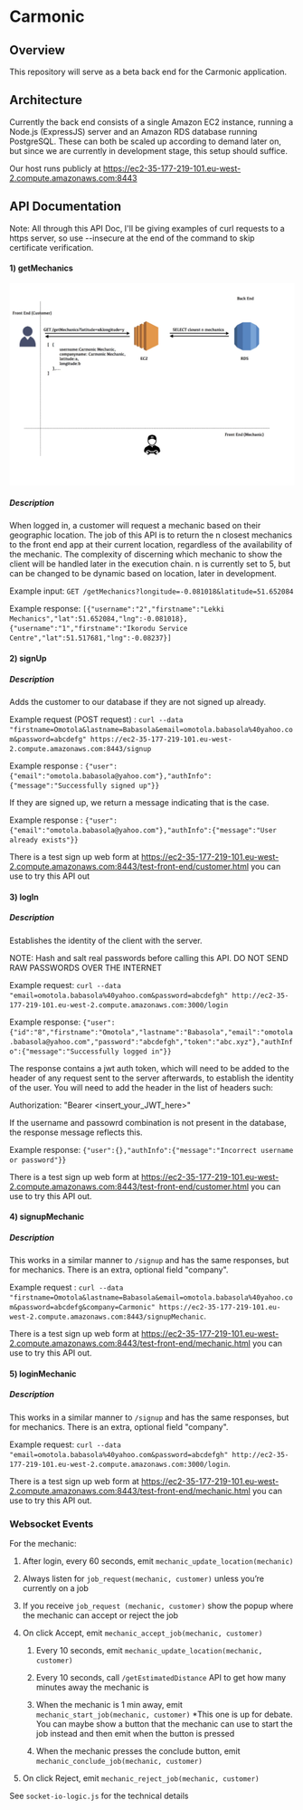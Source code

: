 # Carmonic

## Overview

This repository will serve as a beta back end for the Carmonic application. 

## Architecture

Currently the back end consists of a single Amazon EC2 instance, running a Node.js (ExpressJS) server and an Amazon RDS database running PostgreSQL. These can both be scaled up according to demand later on, but since we are currently in development stage, this setup should suffice.

Our host runs publicly at https://ec2-35-177-219-101.eu-west-2.compute.amazonaws.com:8443

## API Documentation

Note: All through this API Doc, I'll be giving examples of curl requests to a https server, so use --insecure at the end of the command to skip certificate verification.

#### 1) getMechanics 

![Alt text](statics/getMechanics.jpg?raw=true "getMechanics diagram")

##### Description

When logged in, a customer will request a mechanic based on their geographic location. The job of this API is to return the n closest mechanics to the front end app at their current location, regardless of the availability of the mechanic. The complexity of discerning which mechanic to show the client will be handled later in the execution chain. n is currently set to 5, but can be changed to be dynamic based on location, later in development.

Example input: ```GET /getMechanics?longitude=-0.081018&latitude=51.652084```

Example response: ```[{"username":"2","firstname":"Lekki Mechanics","lat":51.652084,"lng":-0.081018},{"username":"1","firstname":"Ikorodu Service Centre","lat":51.517681,"lng":-0.08237}]```

#### 2) signUp

##### Description

Adds the customer to our database if they are not signed up already.

Example request (POST request) : ```curl --data "firstname=Omotola&lastname=Babasola&email=omotola.babasola%40yahoo.com&password=abcdefg" https://ec2-35-177-219-101.eu-west-2.compute.amazonaws.com:8443/signup```

Example response : ```{"user":{"email":"omotola.babasola@yahoo.com"},"authInfo":{"message":"Successfully signed up"}}```

If they are signed up, we return a message indicating that is the case.

Example response : ```{"user":{"email":"omotola.babasola@yahoo.com"},"authInfo":{"message":"User already exists"}}```

There is a test sign up web form at https://ec2-35-177-219-101.eu-west-2.compute.amazonaws.com:8443/test-front-end/customer.html you can use to try this API out


#### 3) logIn

##### Description

Establishes the identity of the client with the server.

NOTE: Hash and salt real passwords before calling this API. DO NOT SEND RAW PASSWORDS OVER THE INTERNET

Example request: ```curl --data "email=omotola.babasola%40yahoo.com&password=abcdefgh" http://ec2-35-177-219-101.eu-west-2.compute.amazonaws.com:3000/login```

Example response: ```{"user":{"id":"8","firstname":"Omotola","lastname":"Babasola","email":"omotola.babasola@yahoo.com","password":"abcdefgh","token":"abc.xyz"},"authInfo":{"message":"Successfully logged in"}}```

The response contains a jwt auth token, which will need to be added to the header of any request sent to the server afterwards, to establish the identity of the user. You will need to add the header in the list of headers such:

Authorization: "Bearer <insert_your_JWT_here>"

If the username and passowrd combination is not present in the database, the response message reflects this.

Example response: ```{"user":{},"authInfo":{"message":"Incorrect username or password"}}```

There is a test sign up web form at https://ec2-35-177-219-101.eu-west-2.compute.amazonaws.com:8443/test-front-end/customer.html you can use to try this API out.

#### 4) signupMechanic

##### Description

This works in a similar manner to ```/signup``` and has the same responses, but for mechanics. There is an extra, optional field "company".  

Example request : ```curl --data "firstname=Omotola&lastname=Babasola&email=omotola.babasola%40yahoo.com&password=abcdefg&company=Carmonic" https://ec2-35-177-219-101.eu-west-2.compute.amazonaws.com:8443/signupMechanic```.

There is a test sign up web form at https://ec2-35-177-219-101.eu-west-2.compute.amazonaws.com:8443/test-front-end/mechanic.html you can use to try this API out. 

#### 5) loginMechanic

##### Description

This works in a similar manner to ```/signup``` and has the same responses, but for mechanics. There is an extra, optional field "company".  

Example request: ```curl --data "email=omotola.babasola%40yahoo.com&password=abcdefgh" http://ec2-35-177-219-101.eu-west-2.compute.amazonaws.com:3000/login```.

There is a test sign up web form at https://ec2-35-177-219-101.eu-west-2.compute.amazonaws.com:8443/test-front-end/mechanic.html you can use to try this API out. 

### Websocket Events

For the mechanic:

1. After login, every 60 seconds, emit ```mechanic_update_location(mechanic)```

2. Always listen for ```job_request(mechanic, customer)``` unless you’re currently on a job

3. If you receive ```job_request (mechanic, customer)``` show the popup where the mechanic can accept or reject the job

4. On click Accept, emit ```mechanic_accept_job(mechanic, customer)```

   1. Every 10 seconds, emit ```mechanic_update_location(mechanic, customer)```

   2. Every 10 seconds, call ```/getEstimatedDistance``` API to get how many minutes away the mechanic is

   3. When the mechanic is 1 min away, emit ```mechanic_start_job(mechanic, customer)``` *This one is up for debate. You can maybe show a button that the mechanic can use to start the job instead and then emit when the button is pressed

   4. When the mechanic presses the conclude button, emit ```mechanic_conclude_job(mechanic, customer)```

5. On click Reject, emit ```mechanic_reject_job(mechanic, customer)```

See ```socket-io-logic.js``` for the technical details
